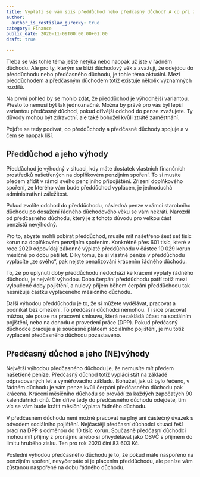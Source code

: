 ```yaml
---
title: Vyplatí se vám spíš předdůchod nebo předčasný důchod? A co při ztrátě zaměstnání?
author:
  author_is_rostislav_gurecky: true
category: Finance
public_date: 2020-11-09T00:00:00+01:00
draft: true

---
```

Třeba se vás tohle téma ještě netýká nebo naopak už jste v řádném důchodu. Ale pro ty, kterým se blíží důchodový věk a zvažují, že odejdou do předdůchodu nebo předčasného důchodu, je tohle téma aktuální. Mezi předdůchodem a předčasným důchodem totiž existuje několik významných rozdílů.

Na první pohled by se mohlo zdát, že předdůchod je výhodnější variantou. Přesto to nemusí být tak jednoznačné. Možná by právě pro vás byl lepší variantou předčasný důchod, pokud dřívější odchod do penze zvažujete. Ty důvody mohou být zdravotní, ale také bohužel kvůli ztrátě zaměstnání.

Pojďte se tedy podívat, co předdůchody a předčasné důchody spojuje a v čem se naopak liší.

## Předdůchod a jeho výhody

Předdůchod je výhodný v situaci, kdy máte dostatek vlastních finančních prostředků našetřených na doplňkovém penzijním spoření. To si musíte předem zřídit v rámci svého penzijního připojištění. Zřízení doplňkového spoření, ze kterého vám bude předdůchod vyplácen, je jednoduchá administrativní záležitost.

Pokud zvolíte odchod do předdůchodu, následná penze v rámci starobního důchodu po dosažení řádného důchodového věku se vám nekrátí. Narozdíl od předčasného důchodu, který je z tohoto důvodu pro velkou část penzistů nevýhodný.

Pro to, abyste mohli pobírat předdůchod, musíte mít našetřeno šest set tisíc korun na doplňkovém penzijním spořením. Konkrétně přes 601 tisíc, které v roce 2020 odpovídají zákonné výplatě předdůchodu v částce 10 029 korun měsíčně po dobu pěti let. Díky tomu, že si vlastně peníze v předdůchodu vyplácíte „ze svého“, pak nejste penalizováni krácením řádného důchodu.

To, že po uplynutí doby předdůchodu nedochází ke krácení výplaty řádného důchodu, je největší výhodou. Doba čerpání předdůchodu patří totiž mezi vyloučené doby pojištění, a nulový příjem během čerpání předdůchodu tak nesnižuje částku vypláceného měsíčního důchodu.

Další výhodou předdůchodu je to, že si můžete vydělávat, pracovat a podnikat bez omezení. To předčasní důchodci nemohou. Ti sice pracovat můžou, ale pouze na pracovní smlouvu, která nezakládá účast na sociálním pojištění, nebo na dohodu o provedení práce (DPP). Pokud předčasný důchodce pracuje a je současně plátcem sociálního pojištění, je mu totiž vyplácení předčasného důchodu pozastaveno.

## Předčasný důchod a jeho (NE)výhody

Největší výhodou předčasného důchodu je, že nemusíte mít předem našetřené peníze. Předčasný důchod totiž vyplácí stát na základě odpracovaných let a vyměřovacího základu. Bohužel, jak už bylo řečeno, v řádném důchodu je vám penze kvůli čerpání předčasného důchodu pak krácena. Krácení měsíčního důchodu se provádí za každých započatých 90 kalendářních dnů. Čím dříve tedy do předčasného důchodu odejdete, tím víc se vám bude krátit měsíční výplata řádného důchodu.

V předčasném důchodu není možné pracovat na plný ani částečný úvazek s odvodem sociálního pojištění. Nejčastěji předčasní důchodci situaci řeší prací na DPP s odměnou do 10 tisíc korun. Současně předčasní důchodci mohou mít příjmy z pronájmu anebo si přivydělávat jako OSVČ s příjmem do limitu hrubého zisku. Ten pro rok 2020 činí 83 603 Kč.

Poslední výhodou předčasného důchodu je to, že pokud máte naspořeno na penzijním spoření, nevyčerpáte si je placením předdůchodu, ale peníze vám zůstanou naspořené na dobu řádného důchodu.